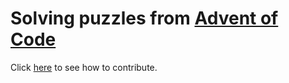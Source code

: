 # Solving puzzles from [Advent of Code](http://adventofcode.com)

Click [here](https://github.com/unleashed-coding/advent-of-code/blob/master/CONTRIBUTING.md) to see how to contribute.
